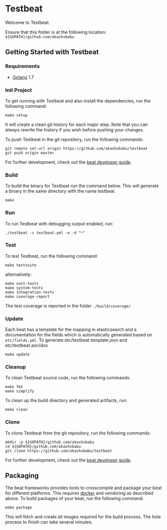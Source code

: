 # Testbeat

Welcome to Testbeat.

Ensure that this folder is at the following location:
`${GOPATH}/github.com/akashvbabu`

## Getting Started with Testbeat

### Requirements

* [Golang](https://golang.org/dl/) 1.7

### Init Project
To get running with Testbeat and also install the
dependencies, run the following command:

```
make setup
```

It will create a clean git history for each major step. Note that you can always rewrite the history if you wish before pushing your changes.

To push Testbeat in the git repository, run the following commands:

```
git remote set-url origin https://github.com/akashvbabu/testbeat
git push origin master
```

For further development, check out the [beat developer guide](https://www.elastic.co/guide/en/beats/libbeat/current/new-beat.html).

### Build

To build the binary for Testbeat run the command below. This will generate a binary
in the same directory with the name testbeat.

```
make
```


### Run

To run Testbeat with debugging output enabled, run:

```
./testbeat -c testbeat.yml -e -d "*"
```


### Test

To test Testbeat, run the following command:

```
make testsuite
```

alternatively:
```
make unit-tests
make system-tests
make integration-tests
make coverage-report
```

The test coverage is reported in the folder `./build/coverage/`

### Update

Each beat has a template for the mapping in elasticsearch and a documentation for the fields
which is automatically generated based on `etc/fields.yml`.
To generate etc/testbeat.template.json and etc/testbeat.asciidoc

```
make update
```


### Cleanup

To clean  Testbeat source code, run the following commands:

```
make fmt
make simplify
```

To clean up the build directory and generated artifacts, run:

```
make clean
```


### Clone

To clone Testbeat from the git repository, run the following commands:

```
mkdir -p ${GOPATH}/github.com/akashvbabu
cd ${GOPATH}/github.com/akashvbabu
git clone https://github.com/akashvbabu/testbeat
```


For further development, check out the [beat developer guide](https://www.elastic.co/guide/en/beats/libbeat/current/new-beat.html).


## Packaging

The beat frameworks provides tools to crosscompile and package your beat for different platforms. This requires [docker](https://www.docker.com/) and vendoring as described above. To build packages of your beat, run the following command:

```
make package
```

This will fetch and create all images required for the build process. The hole process to finish can take several minutes.
